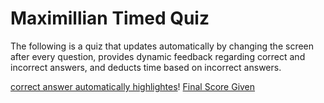 # Maximillian Timed Quiz
The following is a quiz that updates automatically by changing the screen after every question, provides dynamic feedback regarding correct and incorrect answers, and deducts time based on incorrect answers.

[correct answer automatically highlightes](maximillian-timed-hangman/assets/image1.png)!
[Final Score Given](maximillian-timed-hangman/assets/image2.png)